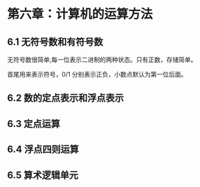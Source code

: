 # 第六章：计算机的运算方法


## 6.1 无符号数和有符号数

无符号数很简单,每一位表示二进制的两种状态。只有正数，存储简单。

首尾用来表示符号，0/1 分别表示正负，小数点默认为第一位后面。


 
## 6.2 数的定点表示和浮点表示

## 6.3 定点运算

## 6.4 浮点四则运算

## 6.5 算术逻辑单元

